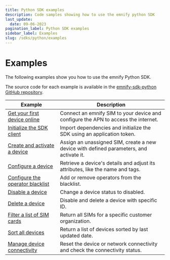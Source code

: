 ```yaml
---
title: Python SDK examples
description: Code samples showing how to use the emnify python SDK
last_update: 
  date: 09-06-2023
pagination_label: Python SDK examples
sidebar_label: Examples
slug: /sdks/python/examples
---
```


# Examples

The following examples show you how to use the emnify Python SDK.

The source code for each example is available in the [emnify-sdk-python GitHub repository](https://github.com/emnify/emnify-sdk-python/tree/main/docs/examples).

| Example                             | Description  |
|---|---|
| [Get your first device online](https://github.com/emnify/emnify-sdk-python/blob/main/docs/examples/mass_sim_activation.py)     |  Connect an emnify SIM to your device and configure the APN to access the internet. |
| [Initialize the SDK client](https://github.com/emnify/emnify-sdk-python/blob/main/docs/examples/device_lifecycle_management.py) |  Import dependencies and initialize the SDK using an application token. |
| [Create and activate a device](https://github.com/emnify/emnify-sdk-python/blob/main/docs/examples/device_lifecycle_management.py)    |  Assign an unassigned SIM, create a new device with defined parameters, and activate it. |
| [Configure a device](https://github.com/emnify/emnify-sdk-python/blob/main/docs/examples/device_lifecycle_management.py)               |        Retrieve a device's details and adjust its attributes, like the name and tags.       |
| [Configure the operator blacklist](https://github.com/emnify/emnify-sdk-python/blob/main/docs/examples/device_lifecycle_management.py) |  Add or remove operators from the blacklist.  |
| [Disable a device](https://github.com/emnify/emnify-sdk-python/blob/main/docs/examples/device_lifecycle_management.py) | Change a device status to disabled.|
| [Delete a device](https://github.com/emnify/emnify-sdk-python/blob/main/docs/examples/device_lifecycle_management.py)  |  Disable and delete a device with specific ID. |
| [Filter a list of SIM cards](https://github.com/emnify/emnify-sdk-python/blob/main/docs/examples/filtering_and_sorting.py) | Return all SIMs for a specific customer organization.  |
| [Sort all devices](https://github.com/emnify/emnify-sdk-python/blob/main/docs/examples/filtering_and_sorting.py) | Return a list of devices sorted by last updated date. |
| [Manage device connectivity](https://github.com/emnify/emnify-sdk-python/blob/main/docs/examples/device_lifecycle_management.py)  | Reset the device or network connectivity and check the connectivity status. |
